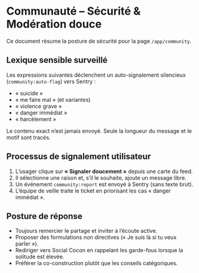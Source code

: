 # Communauté – Sécurité & Modération douce

Ce document résume la posture de sécurité pour la page `/app/community`.

## Lexique sensible surveillé

Les expressions suivantes déclenchent un auto-signalement silencieux (`community:auto-flag`) vers Sentry :

- « suicide »
- « me faire mal » (et variantes)
- « violence grave »
- « danger immédiat »
- « harcèlement »

Le contenu exact n’est jamais envoyé. Seule la longueur du message et le motif sont tracés.

## Processus de signalement utilisateur

1. L’usager clique sur **« Signaler doucement »** depuis une carte du feed.
2. Il sélectionne une raison et, s’il le souhaite, ajoute un message libre.
3. Un événement `community:report` est envoyé à Sentry (sans texte brut).
4. L’équipe de veille traite le ticket en priorisant les cas « danger immédiat ».

## Posture de réponse

- Toujours remercier le partage et inviter à l’écoute active.
- Proposer des formulations non directives (« Je suis là si tu veux parler »).
- Rediriger vers Social Cocon en rappelant les garde-fous lorsque la solitude est élevée.
- Préférer la co-construction plutôt que les conseils catégoriques.
